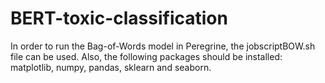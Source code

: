 # BERT-toxic-classification

In order to run the Bag-of-Words model in Peregrine, the jobscriptBOW.sh file can be used. Also, the following packages should be installed: matplotlib, numpy, pandas, sklearn and seaborn.
